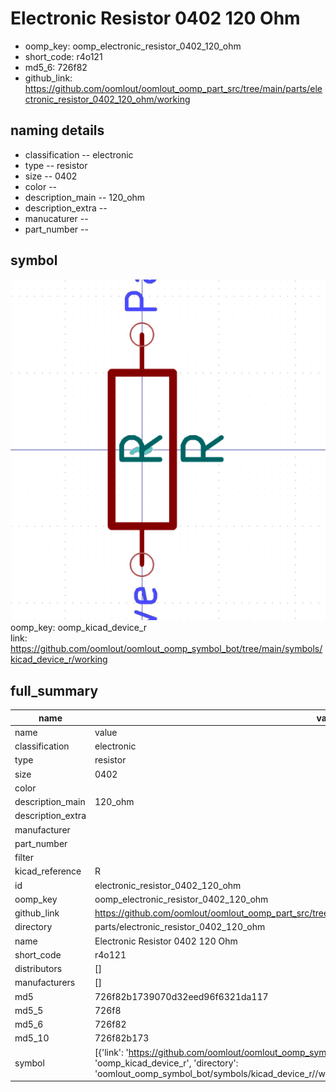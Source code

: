 # Electronic Resistor 0402 120 Ohm

  
* oomp_key: oomp_electronic_resistor_0402_120_ohm 
* short_code: r4o121
* md5_6: 726f82  
* github_link: https://github.com/oomlout/oomlout_oomp_part_src/tree/main/parts/electronic_resistor_0402_120_ohm/working  
## naming details
* classification -- electronic
* type -- resistor
* size -- 0402
* color -- 
* description_main -- 120_ohm
* description_extra -- 
* manucaturer -- 
* part_number -- 



## symbol

![](symbol/0/working/working_600.png)  
oomp_key: oomp_kicad_device_r  
link: https://github.com/oomlout/oomlout_oomp_symbol_bot/tree/main/symbols/kicad_device_r/working  


## full_summary
| name | value | 
| --- | --- | 
| name | value | 
| classification | electronic | 
| type | resistor | 
| size | 0402 | 
| color |  | 
| description_main | 120_ohm | 
| description_extra |  | 
| manufacturer |  | 
| part_number |  | 
| filter |  | 
| kicad_reference | R | 
| id | electronic_resistor_0402_120_ohm | 
| oomp_key | oomp_electronic_resistor_0402_120_ohm | 
| github_link | https://github.com/oomlout/oomlout_oomp_part_src/tree/main/parts/electronic_resistor_0402_120_ohm/working | 
| directory | parts/electronic_resistor_0402_120_ohm | 
| name | Electronic Resistor 0402 120 Ohm | 
| short_code | r4o121 | 
| distributors | [] | 
| manufacturers | [] | 
| md5 | 726f82b1739070d32eed96f6321da117 | 
| md5_5 | 726f8 | 
| md5_6 | 726f82 | 
| md5_10 | 726f82b173 | 
| symbol | [{'link': 'https://github.com/oomlout/oomlout_oomp_symbol_bot/tree/main/symbols/kicad_device_r', 'oomp_key': 'oomp_kicad_device_r', 'directory': 'oomlout_oomp_symbol_bot/symbols/kicad_device_r//working/working.kicad_sym'}] | 
